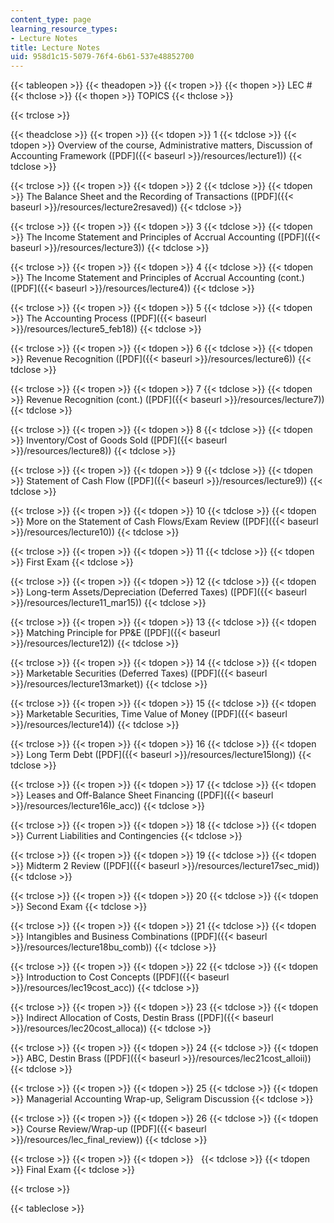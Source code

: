 ```yaml
---
content_type: page
learning_resource_types:
- Lecture Notes
title: Lecture Notes
uid: 958d1c15-5079-76f4-6b61-537e48852700
---
```


{{< tableopen >}}
{{< theadopen >}}
{{< tropen >}}
{{< thopen >}}
LEC #
{{< thclose >}}
{{< thopen >}}
TOPICS
{{< thclose >}}

{{< trclose >}}

{{< theadclose >}}
{{< tropen >}}
{{< tdopen >}}
1
{{< tdclose >}}
{{< tdopen >}}
Overview of the course, Administrative matters, Discussion of Accounting Framework ([PDF]({{< baseurl >}}/resources/lecture1))
{{< tdclose >}}

{{< trclose >}}
{{< tropen >}}
{{< tdopen >}}
2
{{< tdclose >}}
{{< tdopen >}}
The Balance Sheet and the Recording of Transactions ([PDF]({{< baseurl >}}/resources/lecture2resaved))
{{< tdclose >}}

{{< trclose >}}
{{< tropen >}}
{{< tdopen >}}
3
{{< tdclose >}}
{{< tdopen >}}
The Income Statement and Principles of Accrual Accounting ([PDF]({{< baseurl >}}/resources/lecture3))
{{< tdclose >}}

{{< trclose >}}
{{< tropen >}}
{{< tdopen >}}
4
{{< tdclose >}}
{{< tdopen >}}
The Income Statement and Principles of Accrual Accounting (cont.) ([PDF]({{< baseurl >}}/resources/lecture4))
{{< tdclose >}}

{{< trclose >}}
{{< tropen >}}
{{< tdopen >}}
5
{{< tdclose >}}
{{< tdopen >}}
The Accounting Process ([PDF]({{< baseurl >}}/resources/lecture5_feb18))
{{< tdclose >}}

{{< trclose >}}
{{< tropen >}}
{{< tdopen >}}
6
{{< tdclose >}}
{{< tdopen >}}
Revenue Recognition ([PDF]({{< baseurl >}}/resources/lecture6))
{{< tdclose >}}

{{< trclose >}}
{{< tropen >}}
{{< tdopen >}}
7
{{< tdclose >}}
{{< tdopen >}}
Revenue Recognition (cont.) ([PDF]({{< baseurl >}}/resources/lecture7))
{{< tdclose >}}

{{< trclose >}}
{{< tropen >}}
{{< tdopen >}}
8
{{< tdclose >}}
{{< tdopen >}}
Inventory/Cost of Goods Sold ([PDF]({{< baseurl >}}/resources/lecture8))
{{< tdclose >}}

{{< trclose >}}
{{< tropen >}}
{{< tdopen >}}
9
{{< tdclose >}}
{{< tdopen >}}
Statement of Cash Flow ([PDF]({{< baseurl >}}/resources/lecture9))
{{< tdclose >}}

{{< trclose >}}
{{< tropen >}}
{{< tdopen >}}
10
{{< tdclose >}}
{{< tdopen >}}
More on the Statement of Cash Flows/Exam Review ([PDF]({{< baseurl >}}/resources/lecture10))
{{< tdclose >}}

{{< trclose >}}
{{< tropen >}}
{{< tdopen >}}
11
{{< tdclose >}}
{{< tdopen >}}
First Exam
{{< tdclose >}}

{{< trclose >}}
{{< tropen >}}
{{< tdopen >}}
12
{{< tdclose >}}
{{< tdopen >}}
Long-term Assets/Depreciation (Deferred Taxes) ([PDF]({{< baseurl >}}/resources/lecture11_mar15))
{{< tdclose >}}

{{< trclose >}}
{{< tropen >}}
{{< tdopen >}}
13
{{< tdclose >}}
{{< tdopen >}}
Matching Principle for PP&E ([PDF]({{< baseurl >}}/resources/lecture12))
{{< tdclose >}}

{{< trclose >}}
{{< tropen >}}
{{< tdopen >}}
14
{{< tdclose >}}
{{< tdopen >}}
Marketable Securities (Deferred Taxes) ([PDF]({{< baseurl >}}/resources/lecture13market))
{{< tdclose >}}

{{< trclose >}}
{{< tropen >}}
{{< tdopen >}}
15
{{< tdclose >}}
{{< tdopen >}}
Marketable Securities, Time Value of Money ([PDF]({{< baseurl >}}/resources/lecture14))
{{< tdclose >}}

{{< trclose >}}
{{< tropen >}}
{{< tdopen >}}
16
{{< tdclose >}}
{{< tdopen >}}
Long Term Debt ([PDF]({{< baseurl >}}/resources/lecture15long))
{{< tdclose >}}

{{< trclose >}}
{{< tropen >}}
{{< tdopen >}}
17
{{< tdclose >}}
{{< tdopen >}}
Leases and Off-Balance Sheet Financing ([PDF]({{< baseurl >}}/resources/lecture16le_acc))
{{< tdclose >}}

{{< trclose >}}
{{< tropen >}}
{{< tdopen >}}
18
{{< tdclose >}}
{{< tdopen >}}
Current Liabilities and Contingencies
{{< tdclose >}}

{{< trclose >}}
{{< tropen >}}
{{< tdopen >}}
19
{{< tdclose >}}
{{< tdopen >}}
Midterm 2 Review ([PDF]({{< baseurl >}}/resources/lecture17sec_mid))
{{< tdclose >}}

{{< trclose >}}
{{< tropen >}}
{{< tdopen >}}
20
{{< tdclose >}}
{{< tdopen >}}
Second Exam
{{< tdclose >}}

{{< trclose >}}
{{< tropen >}}
{{< tdopen >}}
21
{{< tdclose >}}
{{< tdopen >}}
Intangibles and Business Combinations ([PDF]({{< baseurl >}}/resources/lecture18bu_comb))
{{< tdclose >}}

{{< trclose >}}
{{< tropen >}}
{{< tdopen >}}
22
{{< tdclose >}}
{{< tdopen >}}
Introduction to Cost Concepts ([PDF]({{< baseurl >}}/resources/lec19cost_acc))
{{< tdclose >}}

{{< trclose >}}
{{< tropen >}}
{{< tdopen >}}
23
{{< tdclose >}}
{{< tdopen >}}
Indirect Allocation of Costs, Destin Brass ([PDF]({{< baseurl >}}/resources/lec20cost_alloca))
{{< tdclose >}}

{{< trclose >}}
{{< tropen >}}
{{< tdopen >}}
24
{{< tdclose >}}
{{< tdopen >}}
ABC, Destin Brass ([PDF]({{< baseurl >}}/resources/lec21cost_alloii))
{{< tdclose >}}

{{< trclose >}}
{{< tropen >}}
{{< tdopen >}}
25
{{< tdclose >}}
{{< tdopen >}}
Managerial Accounting Wrap-up, Seligram Discussion
{{< tdclose >}}

{{< trclose >}}
{{< tropen >}}
{{< tdopen >}}
26
{{< tdclose >}}
{{< tdopen >}}
Course Review/Wrap-up ([PDF]({{< baseurl >}}/resources/lec_final_review))
{{< tdclose >}}

{{< trclose >}}
{{< tropen >}}
{{< tdopen >}}
 
{{< tdclose >}}
{{< tdopen >}}
Final Exam
{{< tdclose >}}

{{< trclose >}}

{{< tableclose >}}